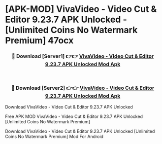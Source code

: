 # [APK-MOD] VivaVideo - Video Cut & Editor 9.23.7 APK Unlocked - [Unlimited Coins No Watermark Premium] 47ocx



<div align="center">
<h3>🔴 Download [Server1] 👉👉 <a href="https://momento.my/?title=VivaVideo_-_Video_Cut_&_Editor_9.23.7_APK_Unlocked">VivaVideo - Video Cut & Editor 9.23.7 APK Unlocked Mod Apk</a></h3><br>

<h3>🔴 Download [Server2] 👉👉 <a href="https://momento.my/?title=VivaVideo_-_Video_Cut_&_Editor_9.23.7_APK_Unlocked">VivaVideo - Video Cut & Editor 9.23.7 APK Unlocked Mod Apk</a></h3>
</div>



Download VivaVideo - Video Cut & Editor 9.23.7 APK Unlocked 

Free APK MOD VivaVideo - Video Cut & Editor 9.23.7 APK Unlocked [Unlimited Coins No Watermark Premium]

Download VivaVideo - Video Cut & Editor 9.23.7 APK Unlocked [Unlimited Coins No Watermark Premium] Mod For Android
